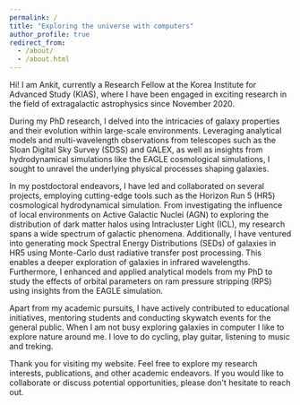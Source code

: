 ```yaml
---
permalink: /
title: "Exploring the universe with computers"
author_profile: true
redirect_from: 
  - /about/
  - /about.html
---
```




Hi! I am Ankit, currently a Research Fellow at the Korea Institute for Advanced Study (KIAS), where I have been engaged in exciting research in the field of extragalactic astrophysics since November 2020.

During my PhD research, I delved into the intricacies of galaxy properties and their evolution within large-scale environments. Leveraging analytical models and multi-wavelength observations from telescopes such as the Sloan Digital Sky Survey (SDSS) and GALEX, as well as insights from hydrodynamical simulations like the EAGLE cosmological simulations, I sought to unravel the underlying physical processes shaping galaxies.

In my postdoctoral endeavors, I have led and collaborated on several projects, employing cutting-edge tools such as the Horizon Run 5 (HR5) cosmological hydrodynamical simulation. From investigating the influence of local environments on Active Galactic Nuclei (AGN) to exploring the distribution of dark matter halos using Intracluster Light (ICL), my research spans a wide spectrum of galactic phenomena. Additionally, I have ventured into generating mock Spectral Energy Distributions (SEDs) of galaxies in HR5 using Monte-Carlo dust radiative transfer post processing. This enables a deeper exploration of galaxies in infrared wavelengths. Furthermore, I enhanced and applied analytical models from my PhD to study the effects of orbital parameters on ram pressure stripping (RPS) using insights from the EAGLE simulation.

Apart from my academic pursuits, I have actively contributed to educational initiatives, mentoring students and conducting skywatch events for the general public. When I am not busy exploring galaxies in computer I like to explore nature around me. I love to do cycling, play guitar, listening to music and treking. 


Thank you for visiting my website. Feel free to explore my research interests, publications, and other academic endeavors. If you would like to collaborate or discuss potential opportunities, please don't hesitate to reach out.
